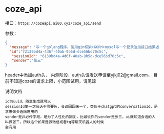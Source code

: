 # coze_api
接口：```https://cozeapi.ai00.xyz/coze_api/send```

参数：
```json
{
  "message": "写一个golang程序，使用gin框架+GORM+mysql写一个登录注册接口结果返回方式: 使用sendResult将结果发给用户",
  "id":"72139bd4a-4d6f-40ab-9b5d-dce56bd70c5c",
   "sessionId": "6139bd4a-4d6f-40ab-9b5d-dce56bd70c5c",
   "sender":"张三"
}
```
header中添加auth头，
内测阶段，auth头请发送申请至yjkj02@gmail.com。
目前不知道coze的请求上限，小范围试用，请见谅

说明文档
```
id为uuid，随意生成就可以
sessionId第一次会话不需要传，会返回回来一个，类似于chatgpt的conversationId，是拿来做会话隔离用的
sender是非必传字段，是为了人性化的回复，比如说你的sender是张三，ai就知道会话的人叫做张三，所以这个如果是做微信或者tg等聊天机器人的时候
会有用
```
